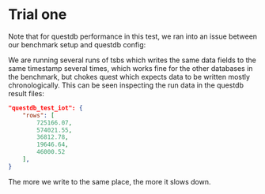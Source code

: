 # Trial one

Note that for questdb performance in this test, we ran into an issue between our benchmark setup and questdb config: 

We are running several runs of tsbs which writes the same data fields to the same timestamp several times, which works fine for the other databases in the benchmark, but chokes quest which expects data to be written mostly chronologically. This can be seen inspecting the run data in the questdb result files:

```json
"questdb_test_iot": {
    "rows": [
        725166.07,
        574021.55,
        36812.78,
        19646.64,
        46000.52
    ],
}
```

The more we write to the same place, the more it slows down. 
